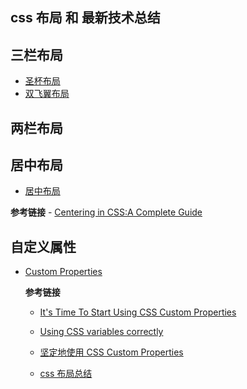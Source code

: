 ## css 布局 和 最新技术总结 ##



## 三栏布局 ##
   - [圣杯布局](./圣杯布局/)
   - [双飞翼布局](./双飞翼布局/)

## 两栏布局 ##

## 居中布局 ##
   - [居中布局](./居中布局/)

   **参考链接**
       - [Centering in CSS:A Complete Guide](https://css-tricks.com/centering-css-complete-guide/)

## 自定义属性 ##
  - [Custom Properties](./自定义属性)

    **参考链接**
    - [It's Time To Start Using CSS Custom Properties](https://www.smashingmagazine.com/2017/04/start-using-css-custom-properties/)
    - [Using CSS variables correctly](https://madebymike.com.au/writing/using-css-variables/)

    - [坚定地使用 CSS Custom Properties](https://qianduan.group/posts/5a38d32f485c1a4c84948ceb)
    - [css 布局总结](http://brianway.github.io/2017/05/18/css-layout-classical-problems/)
